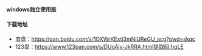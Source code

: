 #### windows独立使用版

#### 下载地址
* 度盘：https://pan.baidu.com/s/1OXWrKExtj3mNiUReGU_acg?pwd=skqc
* 123盘：https://www.123pan.com/s/DUoAjv-JkRRA.html提取码:hqLE
